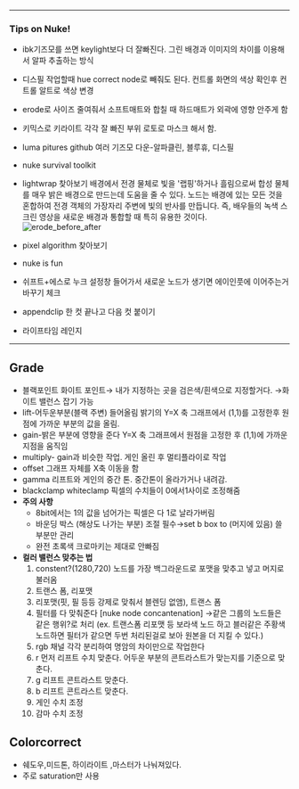 ***

### Tips on Nuke!
- ibk기즈모를 쓰면 keylight보다 더 잘빠진다. 그린 배경과 이미지의 차이를 이용해서 알파 추출하는 방식
- 디스필 작업할때 hue correct node로 빼줘도 된다. 컨트롤 화면의 색상 확인후 컨트롤 알트로 색상 변경
- erode로 사이즈 줄여줘서 소프트매트와 합칠 때 하드매트가 외곽에 영향 안주게 함


- 키믹스로 키라이트 각각 잘 빠진 부위 로토로 마스크 해서 함.
 - luma pitures github 여러 기즈모 다운-알파클린, 블루휴, 디스필
 - nuke survival toolkit
 - lightwrap 찾아보기
배경에서 전경 물체로 빛을 '랩핑'하거나 흘림으로써 합성 물체를 매우 밝은 배경으로 만드는데 도움을 줄 수 있다. 노드는 배경에 있는 모든 것을 혼합하여 전경 객체의 가장자리 주변에 빛의 반사를 만듭니다. 즉, 배우들의 녹색 스크린 영상을 새로운 배경과 통합할 때 특히 유용한 것이다.    
![erode_before_after](https://user-images.githubusercontent.com/113075273/208232382-6b0baab7-e8a8-4bde-9f16-a2f6d0ca7a9c.gif)

 - pixel algorithm 찾아보기
 - nuke is fun
- 쉬프트+에스로 누크 설정창 들어가서 새로운 노드가 생기면 에이인풋에 이어주는거 바꾸기 체크
- appendclip 한 컷 끝나고 다음 컷 붙이기
- 라이프타임 레인지


*** 
## Grade

- 블랙포인트 화이트 포인트→ 내가 지정하는 곳을 검은색/흰색으로 지정할거다. →화이트 밸런스 잡기 가능
- lift-어두운부분(블랙 주변) 들어올림 밝기의 Y=X 축 그래프에서 (1,1)를 고정한후 원점에 가까운 부분의 값을 올림.
- gain-밝은 부분에 영향을 준다 Y=X 축 그래프에서 원점을 고정한 후 (1,1)에 가까운 지점을 움직임
- multiply- gain과 비슷한 작업. 게인 올린 후 멀티플라이로 작업
- offset 그래프 자체를 X축 이동을 함
- gamma 리프트와 게인의 중간 톤. 중간톤이 올라가거나 내려감.
- blackclamp whiteclamp 픽셀의 수치들이 0에서1사이로 조정해줌
- **주의 사항**
    - 8bit에서는 1의 값을 넘어가는 픽셀은 다 1로 날라가버림
    - 바운딩 박스 (해상도 나가는 부분) 조절 필수→set b box to (머지에 있음) 쓸 부분만 관리
    - 완전 초록색 크로마키는 제대로 안빠짐
- **컬러 밸런스 맞추는 법**
    1. constent?(1280,720) 노드를 가장 백그라운드로 포맷을 맞추고 넣고 머지로 불러옴
    2. 트랜스 폼, 리포맷
    3. 리포맷(핏, 필 등등 강제로 맞춰서 블렌딩 없앰), 트랜스 폼 
    4. 필터를 다 맞춰준다 [nuke node concantenation] →같은 그룹의 노드들은 같은 행위?로 처리 (ex. 트랜스폼 리포맷 등 보라색 노드 하고 블러같은 주황색 노드하면 필터가 같으면 두번 처리된걸로 보아 원본을 더 지킬 수 있다.)
    5. rgb 채널 각각 분리하여 명암의 차이만으로 작업한다
    6. r 먼저 리프트 수치 맞춘다. 어두운 부분의 콘트라스트가 맞는지를 기준으로 맞춘다.
    7. g 리프트 콘트라스트 맞춘다.
    8. b 리프트 콘트라스트 맞춘다.
    9. 게인 수치 조정
    10. 감마 수치 조정

## Colorcorrect

- 쉐도우,미드톤, 하이라이트 ,마스터가 나눠져있다.
- 주로 saturation만 사용




